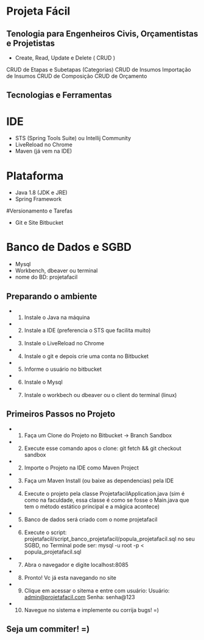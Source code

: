 # Projeta Fácil

## Tenologia para Engenheiros Civis, Orçamentistas e Projetistas

 * Create, Read, Update e Delete ( CRUD )

 CRUD de Etapas e Subetapas (Categorias)
 CRUD de Insumos
 Importação de Insumos
 CRUD de Composição
 CRUD de Orçamento

## Tecnologias e Ferramentas

# IDE
- STS (Spring Tools Suite) ou Intellij Community
- LiveReload no Chrome
- Maven (já vem na IDE) 

# Plataforma
- Java 1.8 (JDK e JRE)
- Spring Framework

#Versionamento e Tarefas
- Git e Site Bitbucket

# Banco de Dados e SGBD 
- Mysql 
- Workbench, dbeaver ou terminal
- nome do BD: projetafacil


## Preparando o ambiente

- 1) Instale o Java na máquina
- 2) Instale a IDE (preferencia o STS que facilita muito)
- 3) Instale o LiveReload no Chrome
- 4) Instale o git e depois crie uma conta no Bitbucket
- 5) Informe o usuário no bitbucket
- 6) Instale o Mysql
- 7) Instale o workbech ou dbeaver ou o client do terminal (linux)

## Primeiros Passos no Projeto
- 1) Faça um Clone do Projeto no Bitbucket -> Branch Sandbox
- 2) Execute esse comando apos o clone: 
	git fetch && git checkout sandbox
- 2) Importe o Projeto na IDE como Maven Project
- 3) Faça um Maven Install (ou baixe as dependencias) pela IDE
- 4) Execute o projeto pela classe ProjetafacilApplication.java (sim é como na faculdade, essa classe é como se fosse o Main.java que tem o método estático principal e a mágica acontece)
- 5) Banco de dados será criado com o nome projetafacil
- 6) Execute o script: projetafacil/script_banco_projetafacil/popula_projetafacil.sql no seu SGBD,
no Terminal pode ser: mysql -u root -p < popula_projetafacil.sql
- 7) Abra o navegador e digite localhost:8085
- 8) Pronto! Vc já esta navegando no site
- 9) Clique em acessar o sitema e entre com usuário:
	Usuário: admin@projetafacil.com
	Senha: senha@123
- 10) Navegue no sistema e implemente ou corrija bugs! =)

## Seja um commiter! =)






